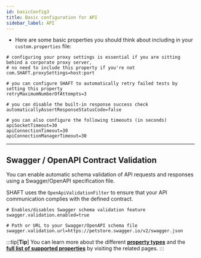 ```yaml
---
id: basicConfig3
title: Basic configuration for API
sidebar_label: API
---
```


- Here are some basic properties you should think about including in your `custom.properties` file:
```properties showLineNumbers title="src/main/resources/properties/custom.properties"
# configuring your proxy settings is essential if you are sitting behind a corporate proxy server,
# no need to include this property if you're not
com.SHAFT.proxySettings=host:port

# you can configure SHAFT to automatically retry failed tests by setting this property
retryMaximumNumberOfAttempts=3

# you can disable the built-in response success check
automaticallyAssertResponseStatusCode=false

# you can also configure the following timeouts (in seconds)
apiSocketTimeout=30		
apiConnectionTimeout=30		
apiConnectionManagerTimeout=30
```
---

## Swagger / OpenAPI Contract Validation

You can enable automatic schema validation of API requests and responses using a Swagger/OpenAPI specification file.

SHAFT uses the `OpenApiValidationFilter` to ensure that your API communication complies with the defined contract.

```properties showLineNumbers title="src/main/resources/properties/custom.properties"
# Enables/disables Swagger schema validation feature
swagger.validation.enabled=true

# Path or URL to your Swagger/OpenAPI schema file
swagger.validation.url=https://petstore.swagger.io/v2/swagger.json
```

:::tip[**Tip**]
    You can learn more about the different **[property types]** and the **[full list of supported properties]** by visiting the related pages.
:::


[property types]: <../Properties/PropertyTypes>
[full list of supported properties]: <../Properties/PropertiesList>